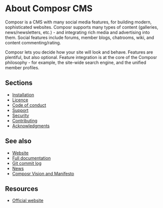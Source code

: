 # About Composr CMS #

Composr is a CMS with many social media features, for building modern, sophisticated websites. Composr supports many types of content (galleries, news/newsletters, etc.) - and integrating rich media and advertising into them. Social features include forums, member blogs, chatrooms, wiki, and content commenting/rating.

Composr lets you decide how your site will look and behave. Features are plentiful, but also optional. Feature integration is at the core of the Composr philosophy - for example, the site-wide search engine, and the unified member profiles.

## Sections ##

 - [Installation](docs/INSTALL.md)
 - [Licence](docs/LICENSE.md)
 - [Code of conduct](docs/CODE_OF_CONDUCT.md)
 - [Support](docs/SUPPORT.md)
 - [Security](docs/SECURITY.md)
 - [Contributing](docs/CONTRIBUTING.md)
 - [Acknowledgments](docs/THANKS.md)

## See also ##

 - [Website](https://compo.sr)
 - [Full documentation](https://compo.sr/docs)
 - [Git commit log](https://gitlab.com/composr-foundation/composr/activity)
 - [News](https://compo.sr/news.htm)
 - [Composr Vision and Manifesto](https://compo.sr/vision.htm)

## Resources ##

 - [Official website](https://www.compo.sr)
